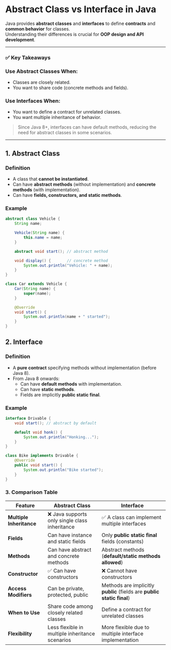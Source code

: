 # Abstract Class vs Interface in Java

Java provides **abstract classes** and **interfaces** to define **contracts** and **common behavior** for classes.  
Understanding their differences is crucial for **OOP design and API development**.

---
### ✅ Key Takeaways
### Use Abstract Classes When:
- Classes are closely related.
- You want to share code (concrete methods and fields).

### Use Interfaces When:
- You want to define a contract for unrelated classes.
- You want multiple inheritance of behavior.

> Since Java 8+, interfaces can have default methods, reducing the need for abstract classes in some scenarios.

---

## 1. Abstract Class

### Definition
- A class that **cannot be instantiated**.
- Can have **abstract methods** (without implementation) and **concrete methods** (with implementation).
- Can have **fields, constructors, and static methods**.

### Example
```java
abstract class Vehicle {
    String name;

    Vehicle(String name) {
        this.name = name;
    }

    abstract void start(); // abstract method

    void display() {       // concrete method
        System.out.println("Vehicle: " + name);
    }
}

class Car extends Vehicle {
    Car(String name) {
        super(name);
    }

    @Override
    void start() {
        System.out.println(name + " started");
    }
}
```

## 2. Interface

### Definition

- A **pure contract** specifying methods without implementation (before Java 8).
- From Java 8 onwards:
    - Can have **default methods** with implementation.
    - Can have **static methods**.
    - Fields are implicitly **public static final**.

### Example
```java
interface Drivable {
    void start(); // abstract by default

    default void honk() {
        System.out.println("Honking...");
    }
}

class Bike implements Drivable {
    @Override
    public void start() {
        System.out.println("Bike started");
    }
}

```
### 3. Comparison Table

| **Feature**           | **Abstract Class**                              | **Interface**                                      |
|------------------------|------------------------------------------------|---------------------------------------------------|
| **Multiple Inheritance** | ❌ Java supports only single class inheritance | ✅ A class can implement multiple interfaces       |
| **Fields**             | Can have instance and static fields            | Only **public static final** fields (constants)   |
| **Methods**            | Can have abstract and concrete methods         | Abstract methods (**default/static methods allowed**) |
| **Constructor**        | ✅ Can have constructors                        | ❌ Cannot have constructors                        |
| **Access Modifiers**   | Can be private, protected, public              | Methods are implicitly **public** (fields are **public static final**) |
| **When to Use**        | Share code among closely related classes       | Define a contract for unrelated classes           |
| **Flexibility**        | Less flexible in multiple inheritance scenarios | More flexible due to multiple interface implementation |
